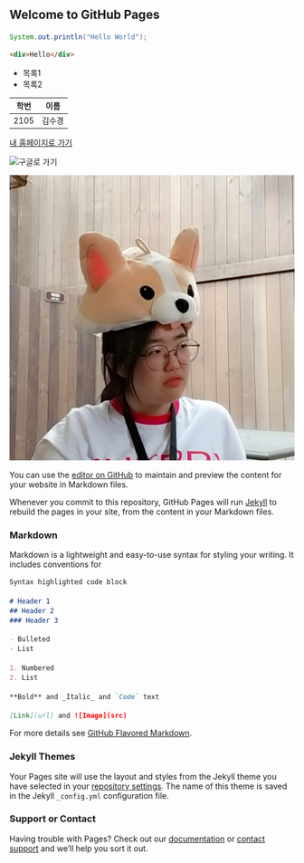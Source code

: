 ## Welcome to GitHub Pages
```java
System.out.println("Hello World");
```

```html
<div>Hello</div>
```
* 목록1
* 목록2

| 학번 | 이름 |
| ---- | --- |
| 2105 | 김수경 |

[내 홈페이지로 가기](https::/sugyeong.github.io)

![구글로 가기](https://www.google.com/images/branding/googlelogo/1x/googlelogo_color_272x92dp.png)

![내 포스터](me.png)

You can use the [editor on GitHub](https://github.com/sugyeongKim/sugyeongKim.github.io/edit/master/index.md) to maintain and preview the content for your website in Markdown files.

Whenever you commit to this repository, GitHub Pages will run [Jekyll](https://jekyllrb.com/) to rebuild the pages in your site, from the content in your Markdown files.

### Markdown

Markdown is a lightweight and easy-to-use syntax for styling your writing. It includes conventions for

```markdown
Syntax highlighted code block

# Header 1
## Header 2
### Header 3

- Bulleted
- List

1. Numbered
2. List

**Bold** and _Italic_ and `Code` text

[Link](url) and ![Image](src)
```

For more details see [GitHub Flavored Markdown](https://guides.github.com/features/mastering-markdown/).

### Jekyll Themes

Your Pages site will use the layout and styles from the Jekyll theme you have selected in your [repository settings](https://github.com/sugyeongKim/sugyeongKim.github.io/settings). The name of this theme is saved in the Jekyll `_config.yml` configuration file.

### Support or Contact

Having trouble with Pages? Check out our [documentation](https://help.github.com/categories/github-pages-basics/) or [contact support](https://github.com/contact) and we’ll help you sort it out.
